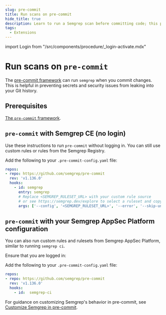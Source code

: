 ```yaml
---
slug: pre-commit
title: Run scans on pre-commit
hide_title: true
description: Learn to run a Semgrep scan before committing code; this prevents security issues or leaked secrets from entering your source control's history.
tags:
  - Extensions
---
```


import Login from "/src/components/procedure/_login-activate.mdx"

# Run scans on `pre-commit`

The [pre-commit framework](https://pre-commit.com/) can run `semgrep` when you commit changes. This is helpful in preventing secrets and security issues from leaking into your Git history.

## Prerequisites

[<i class="fas fa-external-link fa-xs"></i> The `pre-commit` framework](https://pre-commit.com).

## `pre-commit` with Semgrep CE (no login)

Use these instructions to run `pre-commit` without logging in. You can still use custom rules or rules from the Semgrep Registry.

Add the following to your `.pre-commit-config.yaml` file:

```yaml
repos:
- repo: https://github.com/semgrep/pre-commit
  rev: 'v1.136.0'
  hooks:
    - id: semgrep
      entry: semgrep
      # Replace <SEMGREP_RULESET_URL> with your custom rule source
      # or see https://semgrep.dev/explore to select a ruleset and copy its URL
      args: ['--config', '<SEMGREP_RULESET_URL>', '--error', '--skip-unknown-extensions']
```

## `pre-commit` with your Semgrep AppSec Platform configuration

You  can also run custom rules and rulesets from Semgrep AppSec Platform, similar to running `semgrep ci`.

Ensure that you are logged in:

<Login />

Add the following to your `.pre-commit-config.yaml` file:

```yaml
repos:
- repo: https://github.com/semgrep/pre-commit
  rev: 'v1.136.0'
  hooks:
    - id:  semgrep-ci
```

For guidance on customizing Semgrep's behavior in pre-commit, see [Customize Semgrep in pre-commit](/docs/kb/integrations/customize-semgrep-precommit).
